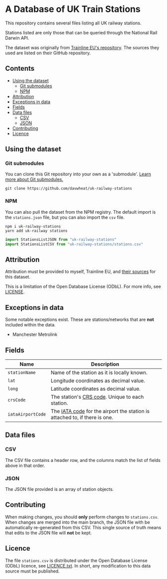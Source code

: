 # A Database of UK Train Stations <!-- omit in toc -->

This repository contains several files listing all UK railway stations.

Stations listed are only those that can be queried through the National Rail Darwin API.

The dataset was originally from [Trainline EU's repository](https://github.com/trainline-eu/stations). The sources they used are listed on their GitHub repository.

## Contents <!-- omit in toc -->

- [Using the dataset](#using-the-dataset)
  - [Git submodules](#git-submodules)
  - [NPM](#npm)
- [Attribution](#attribution)
- [Exceptions in data](#exceptions-in-data)
- [Fields](#fields)
- [Data files](#data-files)
  - [CSV](#csv)
  - [JSON](#json)
- [Contributing](#contributing)
- [Licence](#licence)

## Using the dataset

### Git submodules

You can clone this Git repository into your own as a 'submodule'. [Learn more about Git submodules.](https://medium.com/@porteneuve/mastering-git-submodules-34c65e940407)

```properties
git clone https://github.com/davwheat/uk-railway-stations
```

### NPM

You can also pull the dataset from the NPM registry. The default import is the `stations.json` file, but you can also import the `csv` file.

```
npm i uk-railway-stations
yarn add uk-railway stations
```

```js
import StationsListJSON from "uk-railway-stations"
import StationsListCSV from "uk-railway-stations/stations.csv"
```

## Attribution

Attribution must be provided to myself, Trainline EU, and [their sources](https://github.com/trainline-eu/stations#licence) for this dataset.

This is a limitation of the Open Database License (ODbL). For more info, see [LICENSE](LICENSE).

## Exceptions in data

Some notable exceptions exist. These are stations/networks that are **not** included within the data.

- Manchester Metrolink

## Fields

| Name              | Description                                                                                                                   |
| ----------------- | ----------------------------------------------------------------------------------------------------------------------------- |
| `stationName`     | Name of the station as it is locally known.                                                                                   |
| `lat`             | Longitude coordinates as decimal value.                                                                                       |
| `long`            | Latitude coordinates as decimal value.                                                                                        |  |
| `crsCode`         | The station's [CRS code](https://www.nationalrail.co.uk/stations_destinations/48541.aspx). Unique to each station.            |
| `iataAirportCode` | The [IATA code](https://en.wikipedia.org/wiki/IATA_airport_code) for the airport the station is attached to, if there is one. |

## Data files

### CSV

The CSV file contains a header row, and the columns match the list of fields above in that order.

### JSON

The JSON file provided is an array of station objects.

## Contributing

When making changes, you should **only** perform changes to `stations.csv`. When changes are merged into the main branch, the JSON file with be automatically re-generated from this CSV. This single source of truth means that edits to the JSON file will **not** be kept.

## Licence

The file `stations.csv` is distributed under the Open Database License (ODbL) licence, see [LICENCE.txt](https://github.com/davwheat/uk-railway-stations/blob/master/LICENCE). In short, any modification to this data source must be published.
